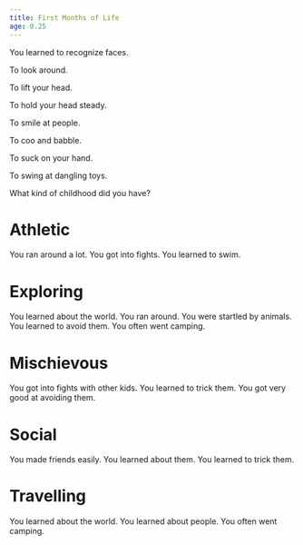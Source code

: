 ```yaml
---
title: First Months of Life
age: 0.25
---
```


You learned to recognize faces. <Mod stat="INT"></Mod>

To look around. <Mod stat="PER"></Mod>

To lift your head. <Mod stat="STR"></Mod>

To hold your head steady. <Mod stat="STA"></Mod>

To smile at people. <Mod stat="CHA"></Mod>

To coo and babble.  <Mod stat="COM"></Mod>

To suck on your hand. <Mod stat="DEX"></Mod>

To swing at dangling toys. <Mod stat="SPD"></Mod>

<Prompt> What kind of childhood did you have? </Prompt>

<Choice label="Athletic">

# Athletic
You ran around a lot. <Mod skill="Athletics" value="4"> <Mod stat="STA" value="2">
You got into fights. <Mod skill="Brawl" value="4"> <Mod stat="STR" value="2">
You learned to swim. <Mod skill="Swim" value="4"> <Mod stat="STA" value="2">

</Choice>
<Choice label="Exploring">

# Exploring
You learned about the world. <Mod skill="Worldliness" value="4"> <Mod stat="INT" value="2">
You ran around. <Mod skill="Athletics" value="2"> <Mod stat="STA">
You were startled by animals. <Mod skill="Awareness" value="2"> <Mod stat="PER">
You learned to avoid them. <Mod skill="Stealth" value="2"> <Mod stat="DEX">
You often went camping. <Mod skill="Survival" value="4"> <Mod stat="INT" value="2">

</Choice>
<Choice label="Mischievous">

# Mischievous
You got into fights with other kids. <Mod skill="Brawl" value="4"> <Mod stat=STR value=2>
You learned to trick them. <Mod skill="Guile" value="4"> <Mod stat=CHA value=2>
You got very good at avoiding them. <Mod skill="Stealth" value="4"> <Mod stat=DEX value=2>

</Choice>
<Choice label="Social">

# Social
You made friends easily. <Mod skill=Charm value=4> <Mod stat=CHA value=2>
You learned about them. <Mod skill=Empathy value=4> <Mod stat=COM value=2>
You learned to trick them. <Mod skill="Guile" value="4"> <Mod stat=CHA value=2>

</Choice>
<Choice label=Travelling>

# Travelling
You learned about the world. <Mod skill="Worldliness" value="4"> <Mod stat="INT" value="2">
You learned about people. <Mod skill=Empathy value=4> <Mod stat=COM value=2>
You often went camping. <Mod skill="Survival" value="4"> <Mod stat="INT" value="2">

</Choice>
